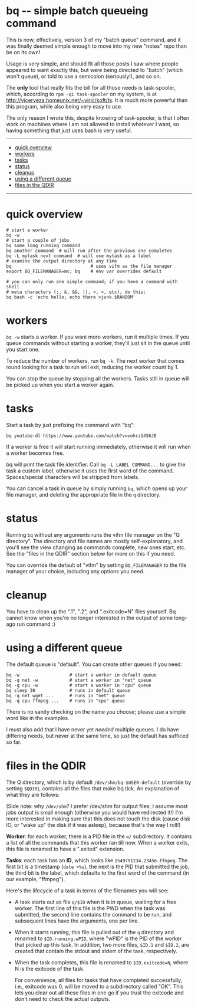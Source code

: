 # bq -- simple batch queueing command

This is now, effectively, version 3 of my "batch queue" command, and it was
finally deemed simple enough to move into my new "notes" repo than be on its
own!

Usage is very simple, and should fit all those posts I saw where people
appeared to want exactly this, but were being directed to "batch" (which won't
queue), or told to use a semicolon (seriously!), and so on.

The **only** tool that really fits the bill for all those needs is
task-spooler, which, according to `rpm -qi task-spooler` on my system, is at
<http://vicerveza.homeunix.net/~viric/soft/ts>.  It is much more powerful than
this program, while also being very easy to use.

The only reason I wrote this, despite knowing of task-spooler, is that I often
work on machines where I am not allowed to install whatever I want, so having
something that just uses bash is very useful.

----

<!--ts-->
   * [quick overview](#quick-overview)
   * [workers](#workers)
   * [tasks](#tasks)
   * [status](#status)
   * [cleanup](#cleanup)
   * [using a different queue](#using-a-different-queue)
   * [files in the QDIR](#files-in-the-qdir)

<!-- Added by: sitaram, at: Mon 07 Oct 2019 06:52:33 PM IST -->

<!--te-->

----

# quick overview

    # start a worker
    bq -w
    # start a couple of jobs
    bq some long running command
    bq another command  # will run after the previous one completes
    bq -L mytask next command  # will use mytask as a label
    # examine the output directory at any time
    bq                              # uses vifm as the file manager
    export BQ_FILEMANAGER=mc; bq    # env var overrides default

    # you can only run one simple command; if you have a command with shell
    # meta characters (;, &, &&, ||, >, <, etc), do this:
    bq bash -c 'echo hello; echo there >junk.$RANDOM'

# workers

`bq -w` starts a worker.  If you want more workers, run it multiple times.  If
you queue commands without starting a worker, they'll just sit in the queue
until you start one.

To reduce the number of workers, run `bq -k`.  The next worker that comes
round looking for a task to run will exit, reducing the worker count by 1.

You can stop the queue by stopping all the workers.  Tasks still in queue will
be picked up when you start a worker again.

# tasks

Start a task by just prefixing the command with "bq":

    bq youtube-dl https://www.youtube.com/watch?v=vohrz14S6JE

If a worker is free it will start running immediately, otherwise it will run
when a worker becomes free.

bq will print the task file identifier. Call `bq -L LABEL COMMAND...` to give
the task a custom label, otherwise it uses the first word of the command.
Spaces/special characters will be stripped from labels.

You can cancel a task in queue by simply running `bq`, which opens up your file
manager, and deleting the appropriate file in the `q` directory.


# status

Running `bq` without any arguments runs the vifm file manager on the "Q
directory".  The directory and file names are mostly self-explanatory, and
you'll see the view changing as commands complete, new ones start, etc.  See
the "files in the QDIR" section below for more on this if you need.

You can override the default of "vifm" by setting `BQ_FILEMANAGER` to the
file manager of your choice, including any options you need.

# cleanup

You have to clean up the ".1", ".2", and ".exitcode=N" files yourself.  Bq cannot
know when you're no longer interested in the output of some long-ago run
command :)

# using a different queue

The default queue is "default".  You can create other queues if you need:

    bq -w                   # start a worker in default queue
    bq -q net -w            # start a worker in "net" queue
    bq -q cpu -w            # start a worker in "cpu" queue
    bq sleep 30             # runs in default queue
    bq -q net wget ...      # runs in "net" queue
    bq -q cpu ffmpeg ...    # runs in "cpu" queue

There is no sanity checking on the name you choose; please use a simple word
like in the examples.

I must also add that I have never yet *needed* multiple queues.  I do have
differing needs, but never at the same time, so just the default has sufficed
so far.

# files in the QDIR

The Q directory, which is by default `/dev/shm/bq-$USER-default` (override by
setting `$QDIR`), contains all the files that make bq tick. An explanation of
what they are follows:

(Side note: why `/dev/shm`?  I prefer /dev/shm for output files; I assume most
jobs output is small enough (otherwise you would have redirected it!) I'm more
interested in making sure that this does not touch the disk (cause disk IO, or
"wake up" the disk if it was asleep), because that's the way I roll!)

**Worker**: for each worker, there is a PID file in the `w/` subdirectory.  It
contains a list of all the commands that this worker ran till now.  When a
worker exits, this file is renamed to have a ".exited" extension.

**Tasks**: each task has an **ID**, which looks like
`1549791234.23456.ffmpeg`.  The first bit is a timestamp (`date +%s`), the
next is the PID that submitted the job, the third bit is the label, which
defaults to the first word of the command (in our example, "ffmpeg").

Here's the lifecycle of a task in terms of the filenames you will see:

*   A task starts out as file `q/$ID` when it is in queue, waiting for a free
    worker.  The first line of this file is the PWD when the task was
    submitted, the second line contains the command to be run, and subsequent
    lines have the arguments, one per line.

*   When it starts running, this file is pulled out of the `q` directory and
    renamed to `$ID.running.wPID`, where "wPID" is the PID of the worker that
    picked up this task.  In addition, two more files, `$ID.1` and `$ID.2`,
    are created that contain the stdout and stderr of the task, respectively.

*   When the task completes, this file is renamed to `$ID.exitcode=N`, where N
    is the exitcode of the task.

    For convenience, all files for tasks that have completed successfully,
    i.e., exitcode was 0, will be moved to a subdirectory called "OK".  This
    lets you clear out all these files in one go if you trust the exitcode and
    don't need to check the actual outputs.
